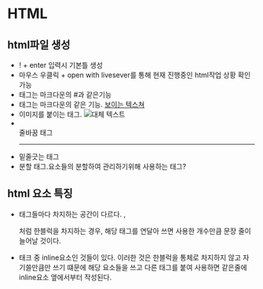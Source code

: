# HTML 

## html파일 생성
- ! + enter 입력시 기본틀 생성
- 마우스 우클릭 + open with livesever를 통해 현재 진행중인 html작업 상황 확인 가능
- <h></h>태그는 마크다운의 #과 같은기능
- <a></a>태그는 마크다운의 []()같은 기능. <a href="주소">보이는 텍스쳐</a>
- <img>이미지를 붙이는 태그. <img alt="대체 텍스트" src="이미지주소">
- <br>줄바꿈 태그
- <hr>밑줄긋는 태그
- <div>분할 태그.요소들의 분할하여 관리하기위해 사용하는 태그?

## html 요소 특징
- 태그들마다 차지하는 공간이 다르다. <h>,<p>처럼 한블럭을 차지하는 경우, 해당 태그를 연달아 쓰면 사용한 개수만큼 문장 줄이 늘어날 것이다.
- 태크 중 inline요소인 것들이 있다. 이러한 것은 한블럭을 통체로 차지하지 않고 자기쓸만큼만 쓰기 떄문에 해당 요소들을 쓰고 다른 태그를 붙여 사용하면 같은줄에 inline요소 옆에서부터 작성된다.